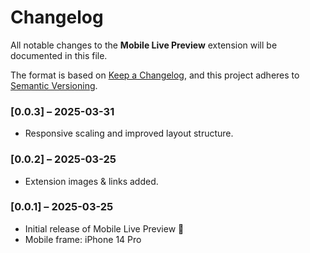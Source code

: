 # Changelog

All notable changes to the **Mobile Live Preview** extension will be documented in this file.

The format is based on [Keep a Changelog](https://keepachangelog.com/en/1.0.0/), and this project adheres to [Semantic Versioning](https://semver.org/spec/v2.0.0.html).

### [0.0.3] – 2025-03-31

- Responsive scaling and improved layout structure.

### [0.0.2] – 2025-03-25

- Extension images & links added.

### [0.0.1] – 2025-03-25

- Initial release of Mobile Live Preview 🚀
- Mobile frame: iPhone 14 Pro

